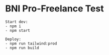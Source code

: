# BNI Pro-Freelance Test

```
Start dev:
- npm i
- npm start

Deploy:
- npm run tailwind:prod
- npm run build
```